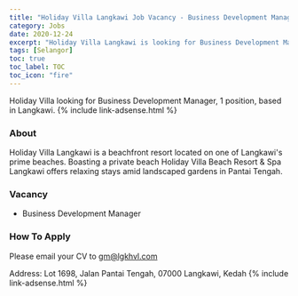 ```yaml
---
title: "Holiday Villa Langkawi Job Vacancy - Business Development Manager" 
category: Jobs 
date: 2020-12-24
excerpt: "Holiday Villa Langkawi is looking for Business Development Manager" 
tags: [Selangor] 
toc: true 
toc_label: TOC 
toc_icon: "fire" 
--- 
```


Holiday Villa looking for Business Development Manager, 1 position, based in Langkawi.
{% include link-adsense.html %} 

### About
Holiday Villa Langkawi is a beachfront resort located on one of Langkawi's prime beaches. Boasting a private beach Holiday Villa Beach Resort & Spa Langkawi offers relaxing stays amid landscaped gardens in Pantai Tengah.

### Vacancy
- Business Development Manager

### How To Apply
Please email your CV to gm@lgkhvl.com

Address: Lot 1698, Jalan Pantai Tengah, 07000 Langkawi, Kedah
{% include link-adsense.html %} 